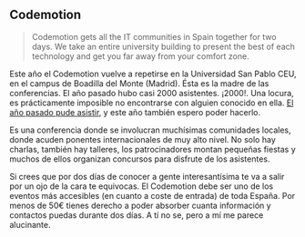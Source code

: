 ## Codemotion

> Codemotion gets all the IT communities in Spain together for two days. We take an entire university building to present the best of each technology and get you far away from your comfort zone.

Este año el Codemotion vuelve a repetirse en la Universidad San Pablo CEU, en el campus de Boadilla del Monte (Madrid). Ésta es la madre de las conferencias. El año pasado hubo casi 2000 asistentes. ¡2000!. Una locura, es prácticamente imposible no encontrarse con alguien conocido en ella. [El año pasado pude asistir], y este año también espero poder hacerlo.

Es una conferencia donde se involucran muchísimas comunidades locales, donde acuden ponentes internacionales de muy alto nivel. No solo hay charlas, también hay talleres, los patrocinadores montan pequeñas fiestas y muchos de ellos organizan concursos para disfrute de los asistentes.

Si crees que por dos días de conocer a gente interesantísima te va a salir por un ojo de la cara te equivocas. El Codemotion debe ser uno de los eventos más accesibles (en cuanto a coste de entrada) de toda España. Por menos de 50€ tienes derecho a poder absorber cuanta información y contactos puedas durante dos días. A tí no se, pero a mí me parece alucinante.

[El año pasado pude asistir]: /blog/2014/11/29/notas-codemotion-2014/

[Mi primer Code Retreat]: /blog/2014/11/18/mi-primer-code-retreat/

